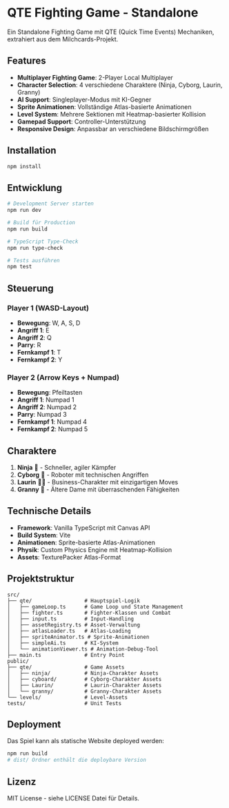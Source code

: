 # QTE Fighting Game - Standalone

Ein Standalone Fighting Game mit QTE (Quick Time Events) Mechaniken, extrahiert aus dem Milchcards-Projekt.

## Features

- **Multiplayer Fighting Game**: 2-Player Local Multiplayer
- **Character Selection**: 4 verschiedene Charaktere (Ninja, Cyborg, Laurin, Granny)
- **AI Support**: Singleplayer-Modus mit KI-Gegner
- **Sprite Animationen**: Vollständige Atlas-basierte Animationen
- **Level System**: Mehrere Sektionen mit Heatmap-basierter Kollision
- **Gamepad Support**: Controller-Unterstützung
- **Responsive Design**: Anpassbar an verschiedene Bildschirmgrößen

## Installation

```bash
npm install
```

## Entwicklung

```bash
# Development Server starten
npm run dev

# Build für Production
npm run build

# TypeScript Type-Check
npm run type-check

# Tests ausführen
npm test
```

## Steuerung

### Player 1 (WASD-Layout)
- **Bewegung**: W, A, S, D
- **Angriff 1**: E
- **Angriff 2**: Q
- **Parry**: R
- **Fernkampf 1**: T
- **Fernkampf 2**: Y

### Player 2 (Arrow Keys + Numpad)
- **Bewegung**: Pfeiltasten
- **Angriff 1**: Numpad 1
- **Angriff 2**: Numpad 2
- **Parry**: Numpad 3
- **Fernkampf 1**: Numpad 4
- **Fernkampf 2**: Numpad 5

## Charaktere

1. **Ninja** 🥷 - Schneller, agiler Kämpfer
2. **Cyborg** 🦾 - Roboter mit technischen Angriffen
3. **Laurin** 🧑‍💼 - Business-Charakter mit einzigartigen Moves
4. **Granny** 👵 - Ältere Dame mit überraschenden Fähigkeiten

## Technische Details

- **Framework**: Vanilla TypeScript mit Canvas API
- **Build System**: Vite
- **Animationen**: Sprite-basierte Atlas-Animationen
- **Physik**: Custom Physics Engine mit Heatmap-Kollision
- **Assets**: TexturePacker Atlas-Format

## Projektstruktur

```
src/
├── qte/                 # Hauptspiel-Logik
│   ├── gameLoop.ts      # Game Loop und State Management
│   ├── fighter.ts       # Fighter-Klassen und Combat
│   ├── input.ts         # Input-Handling
│   ├── assetRegistry.ts # Asset-Verwaltung
│   ├── atlasLoader.ts   # Atlas-Loading
│   ├── spriteAnimator.ts # Sprite-Animationen
│   ├── simpleAi.ts      # KI-System
│   └── animationViewer.ts # Animation-Debug-Tool
├── main.ts              # Entry Point
public/
├── qte/                 # Game Assets
│   ├── ninja/           # Ninja-Charakter Assets
│   ├── cyboard/         # Cyborg-Charakter Assets
│   ├── Laurin/          # Laurin-Charakter Assets
│   └── granny/          # Granny-Charakter Assets
└── levels/              # Level-Assets
tests/                   # Unit Tests
```

## Deployment

Das Spiel kann als statische Website deployed werden:

```bash
npm run build
# dist/ Ordner enthält die deploybare Version
```

## Lizenz

MIT License - siehe LICENSE Datei für Details.
